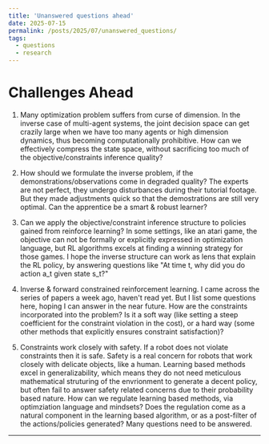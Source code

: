 ```yaml
---
title: 'Unanswered questions ahead'
date: 2025-07-15
permalink: /posts/2025/07/unanswered_questions/
tags:
  - questions
  - research
---
```


Challenges Ahead
======
1. Many optimization problem suffers from curse of dimension. In the inverse case of multi-agent systems, the joint decision space can get crazily large when we have too many agents or high dimension dynamics, thus becoming computationally prohibitive. How can we effectively compress the state space, without sacrificing too much of the objective/constraints inference quality?

2. How should we formulate the inverse problem, if the demonstrations/observations come in degraded quality? The experts are not perfect, they undergo disturbances during their tutorial footage. But they made adjustments quick so that the demostrations are still very optimal. Can the apprentice be a smart & robust learner?

3. Can we apply the objective/constraint inference structure to policies gained from reinforce learning? In some settings, like an atari game, the objective can not be formally or explicitly expressed in optimization language, but RL algorithms excels at finding a winning strategy for those games. I hope the inverse structure can work as lens that explain the RL policy, by answering questions like "At time t, why did you do action a_t given state s_t?"

4. Inverse & forward constrained reinforcement learning. I came across the series of papers a week ago, haven't read yet. But I list some questions here, hoping I can answer in the near future. How are the constraints incorporated into the problem? Is it a soft way (like setting a steep coefficient for the constraint violation in the cost), or a hard way (some other methods that explicitly ensures constraint satisfaction)?

5. Constraints work closely with safety. If a robot does not violate constraints then it is safe. Safety is a real concern for robots that work closely with delicate objects, like a human. Learning based methods excel in generalizability, which means they do not need meticulous mathematical struturing of the envrionment to generate a decent policy, but often fail to answer safety related concerns due to their probability based nature. How can we regulate learning based methods, via optimziation language and mindsets? Does the regulation come as a natural component in the learning based algorithm, or as a post-filter of the actions/policies generated? Many questions need to be answered. 

------
